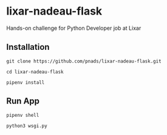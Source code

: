 # lixar-nadeau-flask
Hands-on challenge for Python Developer job at Lixar

## Installation

`git clone https://github.com/pnads/lixar-nadeau-flask.git`

`cd lixar-nadeau-flask`

`pipenv install`

## Run App

`pipenv shell`

`python3 wsgi.py`
